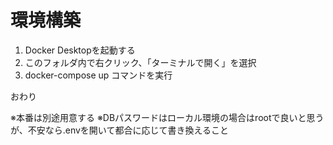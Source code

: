 # 環境構築

1. Docker Desktopを起動する
2. このフォルダ内で右クリック、「ターミナルで開く」を選択
3. docker-compose up  コマンドを実行

おわり

※本番は別途用意する
※DBパスワードはローカル環境の場合はrootで良いと思うが、不安なら.envを開いて都合に応じて書き換えること

